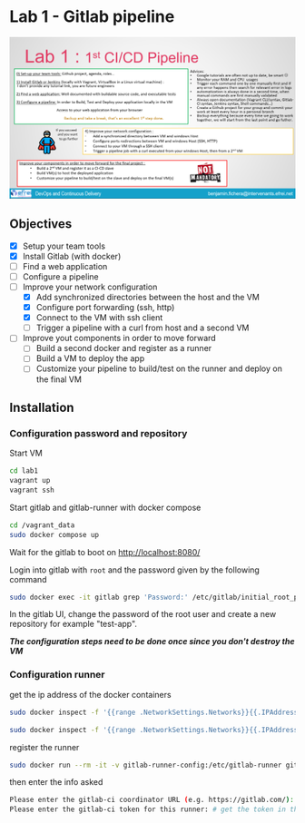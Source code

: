 # Lab 1 - Gitlab pipeline

![Lab 1 instructions](../images/lab1.png)

## Objectives

- [x] Setup your team tools
- [x] Install Gitlab (with docker)
- [ ] Find a web application
- [ ] Configure a pipeline
- [ ] Improve your network configuration
  - [x] Add synchronized directories between the host and the VM
  - [x] Configure port forwarding (ssh, http)
  - [x] Connect to the VM with ssh client
  - [ ] Trigger a pipeline with a curl from host and a second VM
- [ ] Improve yout components in order to move forward
  - [ ] Build a second docker and register as a runner
  - [ ] Build a VM to deploy the app
  - [ ] Customize your pipeline to build/test on the runner and deploy on the final VM

## Installation

### Configuration password and repository

Start VM

```bash
cd lab1
vagrant up
vagrant ssh
```

Start gitlab and gitlab-runner with docker compose

```bash
cd /vagrant_data
sudo docker compose up
```

Wait for the gitlab to boot on <http://localhost:8080/>

Login into gitlab with ```root``` and the password given by the following command

```bash
sudo docker exec -it gitlab grep 'Password:' /etc/gitlab/initial_root_password
```

In the gitlab UI, change the password of the root user and create a new repository for example "test-app".

***The configuration steps need to be done once since you don't destroy the VM***

### Configuration runner

get the ip address of the docker containers

```bash
sudo docker inspect -f '{{range .NetworkSettings.Networks}}{{.IPAddress}}{{end}}' gitlab
```

```bash
sudo docker inspect -f '{{range .NetworkSettings.Networks}}{{.IPAddress}}{{end}}' gitlab-runner
```

register the runner

```bash
sudo docker run --rm -it -v gitlab-runner-config:/etc/gitlab-runner gitlab/gitlab-runner register
```

then enter the info asked

```bash
Please enter the gitlab-ci coordinator URL (e.g. https://gitlab.com/): # the ip address of the gitlab container
Please enter the gitlab-ci token for this runner: # get the token in the gitlab UI (admin area -> runners -> ... next to instance runner)
